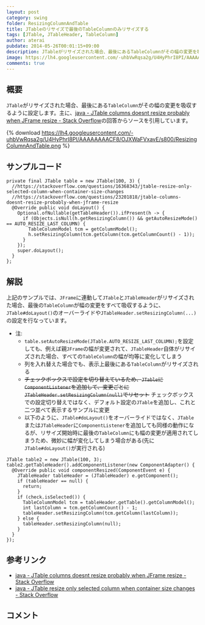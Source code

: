 ```yaml
---
layout: post
category: swing
folder: ResizingColumnAndTable
title: JTableのリサイズで最後のTableColumnのみリサイズする
tags: [JTable, JTableHeader, TableColumn]
author: aterai
pubdate: 2014-05-26T00:01:15+09:00
description: JTableがリサイズされた場合、最後にあるTableColumnがその幅の変更を吸収するように設定します。
image: https://lh4.googleusercontent.com/-uhbVwRqsa2g/U4HyPhrI8PI/AAAAAAAACF8/OJXWaFVxavE/s800/ResizingColumnAndTable.png
comments: true
---
```

## 概要
`JTable`がリサイズされた場合、最後にある`TableColumn`がその幅の変更を吸収するように設定します。主に、[java - JTable columns doesnt resize probably when JFrame resize - Stack Overflow](https://stackoverflow.com/questions/23201818/jtable-columns-doesnt-resize-probably-when-jframe-resize)の回答からソースを引用しています。

{% download https://lh4.googleusercontent.com/-uhbVwRqsa2g/U4HyPhrI8PI/AAAAAAAACF8/OJXWaFVxavE/s800/ResizingColumnAndTable.png %}

## サンプルコード
<pre class="prettyprint"><code>private final JTable table = new JTable(100, 3) {
  //https://stackoverflow.com/questions/16368343/jtable-resize-only-selected-column-when-container-size-changes
  //https://stackoverflow.com/questions/23201818/jtable-columns-doesnt-resize-probably-when-jframe-resize
  @Override public void doLayout() {
    Optional.ofNullable(getTableHeader()).ifPresent(h -&gt; {
      if (Objects.isNull(h.getResizingColumn()) &amp;&amp; getAutoResizeMode() == AUTO_RESIZE_LAST_COLUMN) {
        TableColumnModel tcm = getColumnModel();
        h.setResizingColumn(tcm.getColumn(tcm.getColumnCount() - 1));
      }
    });
    super.doLayout();
  }
};
</code></pre>

## 解説
上記のサンプルでは、`JFrame`に連動して`JTable`と`JTableHeader`がリサイズされた場合、最後の`TableColumn`が幅の変更をすべて吸収するように、`JTable#doLayout()`のオーバーライドや`JTableHeader.setResizingColumn(...)`の設定を行なっています。

- 注:
    - `table.setAutoResizeMode(JTable.AUTO_RESIZE_LAST_COLUMN);`を設定しても、例えば親`JFrame`の幅が変更されて、`JTableHeader`自体がリサイズされた場合、すべての`TableColumn`の幅が均等に変化してしまう
    - 列を入れ替えた場合でも、表示上最後にある`TableColumn`がリサイズされる
    - ~~チェックボックスで設定を切り替えているため、`JTable`に`ComponentListener`を追加して、変更ごとに`JTableHeader.setResizingColumn(null)`でリセット~~ チェックボックスでの設定切り替えではなく、デフォルト設定の`JTable`を追加し、これと二つ並べて表示するサンプルに変更
    - 以下のように、`JTable#doLayout()`をオーバーライドではなく、`JTable`または`JTableHeader`に`ComponentListener`を追加しても同様の動作になるが、リサイズ開始時に最後の`TableColumn`にも幅の変更が適用されてしまうため、微妙に幅が変化してしまう場合がある(先に`JTable#doLayout()`が実行される)

<!-- dummy comment line for breaking list -->

<pre class="prettyprint"><code>JTable table2 = new JTable(100, 3);
table2.getTableHeader().addComponentListener(new ComponentAdapter() {
  @Override public void componentResized(ComponentEvent e) {
    JTableHeader tableHeader = (JTableHeader) e.getComponent();
    if (tableHeader == null) {
      return;
    }
    if (check.isSelected()) {
      TableColumnModel tcm = tableHeader.getTable().getColumnModel();
      int lastColumn = tcm.getColumnCount() - 1;
      tableHeader.setResizingColumn(tcm.getColumn(lastColumn));
    } else {
      tableHeader.setResizingColumn(null);
    }
  }
});
</code></pre>

## 参考リンク
- [java - JTable columns doesnt resize probably when JFrame resize - Stack Overflow](https://stackoverflow.com/questions/23201818/jtable-columns-doesnt-resize-probably-when-jframe-resize)
- [java - JTable resize only selected column when container size changes - Stack Overflow](https://stackoverflow.com/questions/16368343/jtable-resize-only-selected-column-when-container-size-changes)

<!-- dummy comment line for breaking list -->

## コメント
